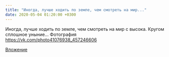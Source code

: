 ```yaml
---
title: "Иногда, лучше ходить по земле, чем смотреть на мир..."
date: 2020-05-04 01:20:00 +0300
---
```


Иногда, лучше ходить по земле, чем смотреть на мир с высока. Кругом сплошное уныние...
Фотография
https://vk.com/photo41076938_457246606

[Вложение](https://vk.com/photo41076938_457246606)
